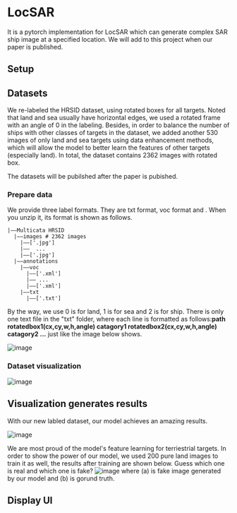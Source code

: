 # LocSAR
It is a pytorch implementation for LocSAR which can generate complex SAR ship image at a specified location.
We will add to this project when our paper is published.
## Setup
## Datasets
We re-labeled the HRSID dataset, using rotated boxes for all targets. Noted that land and sea usually have horizontal edges, we used a rotated frame with an angle of 0 in the labeling. Besides, in order to balance the number of ships with other classes of targets in the dataset, we added another 530 images of only land and sea targets using data enhancement methods, which will allow the model to better learn the features of other targets (especially land). In total, the dataset contains 2362 images with rotated box.

The datasets will be pubilshed after the paper is pubished.
### Prepare data
We provide three label formats. They are txt format, voc format and . When you unzip it, its format is shown as follows.
```
|——Multicata HRSID
  |——images # 2362 images
    |——['.jpg']
    |——  ...
    |——['.jpg']
  |——annotations
    |——voc
      |——['.xml']
      |—— ...
      |——['.xml']
    |——txt
      |——['.txt']
```
By the way, we use 0 is for land, 1 is for sea and 2 is for ship.
There is only one text file in the "txt" folder, where each line is formatted as follows:**path rotatedbox1(cx,cy,w,h,angle) catagory1 rotatedbox2(cx,cy,w,h,angle) catagory2 ...** just like the image below shows.

![image](https://github.com/waeada/LocSAR/blob/main/images/image1.png)



### Dataset visualization 
![image](https://github.com/waeada/LocSAR/blob/main/images/image3.png)

## Visualization generates results
With our new labled dataset, our model achieves an amazing results.

![image](https://github.com/waeada/LocSAR/blob/main/images/image5.png)


We are most proud of the model's feature learning for terriestrial targets. In order to show the power of our model, we used 200 pure land images to train it as well, the results after training are shown below. Guess which one is real and which one is fake?
![image](https://github.com/waeada/LocSAR/blob/main/images/image4.png)
where (a) is fake image generated by our model and (b) is gorund truth.

## Display UI
